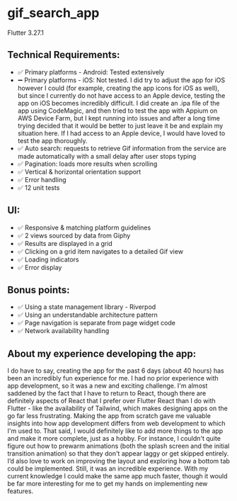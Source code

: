 # gif_search_app

Flutter 3.27.1

## Technical Requirements:

- ✅ Primary platforms - Android: Tested extensively
- ➖ Primary platforms - iOS: Not tested. I did try to adjust the app for iOS however I could (for example, creating the app icons for iOS as well), but since I currently do not have access to an Apple device, testing the app on iOS becomes incredibly difficult. I did create an .ipa file of the app using CodeMagic, and then tried to test the app with Appium on AWS Device Farm, but I kept running into issues and after a long time trying decided that it would be better to just leave it be and explain my situation here. If I had access to an Apple device, I would have loved to test the app thoroughly.
- ✅ Auto search: requests to retrieve Gif information from the service are made automatically with a small delay after user stops typing
- ✅ Pagination: loads more results when scrolling
- ✅ Vertical & horizontal orientation support
- ✅ Error handling
- ✅ 12 unit tests

## UI:

- ✅ Responsive & matching platform guidelines
- ✅ 2 views sourced by data from Giphy
- ✅ Results are displayed in a grid
- ✅ Clicking on a grid item navigates to a detailed Gif view
- ✅ Loading indicators
- ✅ Error display

## Bonus points:

- ✅ Using a state management library - Riverpod
- ✅ Using an understandable architecture pattern
- ✅ Page navigation is separate from page widget code
- ✅ Network availability handling

## About my experience developing the app:

I do have to say, creating the app for the past 6 days (about 40 hours) has been an incredibly fun experience for me. I had no prior experience with app development, so it was a new and exciting challenge. I'm almost saddened by the fact that I have to return to React, though there are definitely aspects of React that I prefer over Flutter React than I do with Flutter - like the availability of Tailwind, which makes designing apps on the go far less frustrating.
Making the app from scratch gave me valuable insights into how app development differs from web development to which I'm used to. That said, I would definitely like to add more things to the app and make it more complete, just as a hobby. For instance, I couldn't quite figure out how to prewarm animations (both the splash screen and the initial transition animation) so that they don't appear laggy or get skipped entirely. I’d also love to work on improving the layout and exploring how a bottom tab could be implemented.
Still, it was an incredible experience. With my current knowledge I could make the same app much faster, though it would be far more interesting for me to get my hands on implementing new features.
